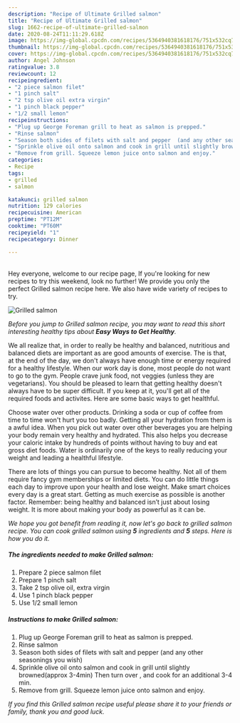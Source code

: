 ```yaml
---
description: "Recipe of Ultimate Grilled salmon"
title: "Recipe of Ultimate Grilled salmon"
slug: 1662-recipe-of-ultimate-grilled-salmon
date: 2020-08-24T11:11:29.618Z
image: https://img-global.cpcdn.com/recipes/5364940381618176/751x532cq70/grilled-salmon-recipe-main-photo.jpg
thumbnail: https://img-global.cpcdn.com/recipes/5364940381618176/751x532cq70/grilled-salmon-recipe-main-photo.jpg
cover: https://img-global.cpcdn.com/recipes/5364940381618176/751x532cq70/grilled-salmon-recipe-main-photo.jpg
author: Angel Johnson
ratingvalue: 3.8
reviewcount: 12
recipeingredient:
- "2 piece salmon filet"
- "1 pinch salt"
- "2 tsp olive oil extra virgin"
- "1 pinch black pepper"
- "1/2 small lemon"
recipeinstructions:
- "Plug up George Foreman grill to heat as salmon is prepped."
- "Rinse salmon"
- "Season both sides of filets with salt and pepper  (and any other seasonings you wish)"
- "Sprinkle olive oil onto salmon and cook in grill until slightly browned(approx 3-4min) Then turn over , and cook for an additional 3-4 min."
- "Remove from grill. Squeeze lemon juice onto salmon and enjoy."
categories:
- Recipe
tags:
- grilled
- salmon

katakunci: grilled salmon 
nutrition: 129 calories
recipecuisine: American
preptime: "PT12M"
cooktime: "PT60M"
recipeyield: "1"
recipecategory: Dinner

---
```

<br>
Hey everyone, welcome to our recipe page, If you're looking for new recipes to try this weekend, look no further! We provide you only the perfect Grilled salmon recipe here. We also have wide variety of recipes to try.
<br>


![Grilled salmon](https://img-global.cpcdn.com/recipes/5364940381618176/751x532cq70/grilled-salmon-recipe-main-photo.jpg)

<i>Before you jump to Grilled salmon recipe, you may want to read this short interesting healthy tips about <strong>Easy Ways to Get Healthy</strong>.</i>

We all realize that, in order to really be healthy and balanced, nutritious and balanced diets are important as are good amounts of exercise. The  is that, at the end of the day, we don't always have enough time or energy required for a healthy lifestyle. When our work day is done, most people do not want to go to the gym. People crave junk food, not veggies (unless they are vegetarians). You should be pleased to learn that getting healthy doesn't always have to be super difficult. If you keep at it, you'll get all of the required foods and activites. Here are some basic ways to get healthful.

Choose water over other products. Drinking a soda or cup of coffee from time to time won't hurt you too badly. Getting all your hydration from them is a awful idea. When you pick out water over other beverages you are helping your body remain very healthy and hydrated. This also helps you decrease your caloric intake by hundreds of points without having to buy and eat gross diet foods. Water is ordinarily one of the keys to really reducing your weight and leading a healthful lifestyle.

There are lots of things you can pursue to become healthy. Not all of them require fancy gym memberships or limited diets. You can do little things each day to improve upon your health and lose weight. Make smart choices every day is a great start. Getting as much exercise as possible is another factor. Remember: being healthy and balanced isn’t just about losing weight. It is more about making your body as powerful as it can be. 


<i>We hope you got benefit from reading it, now let's go back to grilled salmon recipe. You can cook grilled salmon using <strong>5</strong> ingredients and <strong>5</strong> steps. Here is how you do it.
</i>

##### The ingredients needed to make Grilled salmon:

1. Prepare 2 piece salmon filet
1. Prepare 1 pinch salt
1. Take 2 tsp olive oil, extra virgin
1. Use 1 pinch black pepper
1. Use 1/2 small lemon


##### Instructions to make Grilled salmon:

1. Plug up George Foreman grill to heat as salmon is prepped.
1. Rinse salmon
1. Season both sides of filets with salt and pepper  (and any other seasonings you wish)
1. Sprinkle olive oil onto salmon and cook in grill until slightly browned(approx 3-4min) Then turn over , and cook for an additional 3-4 min.
1. Remove from grill. Squeeze lemon juice onto salmon and enjoy.


<i>If you find this Grilled salmon recipe useful please share it to your friends or family, thank you and good luck.</i>
